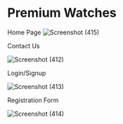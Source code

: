 # Premium Watches
Home Page
![Screenshot (415)](https://user-images.githubusercontent.com/81297619/185293277-56010b43-fe51-4fb6-9ebf-89271d1a5cf2.png)



Contact Us

![Screenshot (412)](https://user-images.githubusercontent.com/81297619/185286164-f2ab1a22-694a-4b5d-8db1-77ec54929d81.png)

Login/Signup

![Screenshot (413)](https://user-images.githubusercontent.com/81297619/185286306-d5ca8ce3-fc73-4705-bf30-a7457cf07889.png)

Registration Form

![Screenshot (414)](https://user-images.githubusercontent.com/81297619/185286333-431fcc9d-b205-4708-99b0-824587cde131.png)
